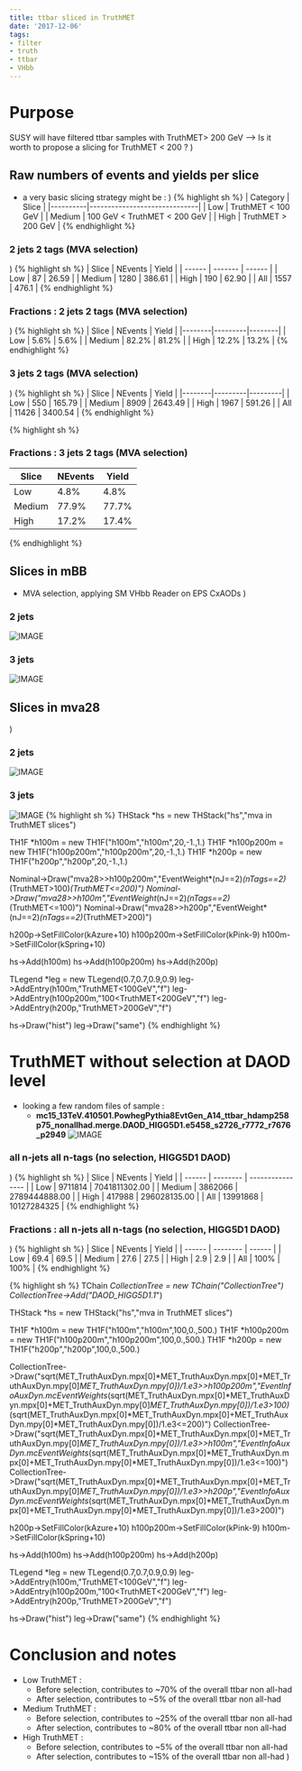```yaml
---
title: ttbar sliced in TruthMET
date: '2017-12-06'
tags:
- filter
- truth
- ttbar
- VHbb
---
```

# Purpose
SUSY will have filtered ttbar samples with TruthMET> 200 GeV
--> Is it worth to propose a slicing for TruthMET < 200 ?
)
## Raw numbers of events and yields per slice
* a very basic slicing strategy might be :
)
{% highlight sh %}
| Category | Slice                        |
|----------|------------------------------|
| Low      | TruthMET < 100 GeV           |
| Medium   | 100 GeV < TruthMET < 200 GeV |
| High     | TruthMET > 200 GeV           |
{% endhighlight %}

### 2 jets 2 tags (MVA selection)
)
{% highlight sh %}
| Slice  | NEvents | Yield  |
| ------ | ------- | ------ |
| Low    | 87      | 26.59  |
| Medium | 1280    | 386.61 |
| High   | 190     | 62.90  |
| All    | 1557    | 476.1  |
{% endhighlight %}

### Fractions : 2 jets 2 tags (MVA selection)
)
{% highlight sh %}
| Slice  | NEvents | Yield  |
|--------|---------|--------|
| Low    | 5.6%    | 5.6%   |
| Medium | 82.2%   | 81.2%  |
| High   | 12.2%   | 13.2%  |
{% endhighlight %}

### 3 jets 2 tags (MVA selection)
)
{% highlight sh %}
| Slice  | NEvents | Yield   |
|--------|---------|---------|
| Low    | 550     | 165.79  |
| Medium | 8909    | 2643.49 |
| High   | 1967    | 591.26  |
| All    | 11426   | 3400.54 |
{% endhighlight %}

{% highlight sh %}
### Fractions : 3 jets 2 tags (MVA selection)

| Slice  | NEvents | Yield   |
| ------ | ------- | ------- |
| Low    | 4.8%    | 4.8%    |
| Medium | 77.9%   | 77.7%   |
| High   | 17.2%   | 17.4%   |
{% endhighlight %}

## Slices in mBB
* MVA selection, applying SM VHbb Reader on EPS CxAODs
)
### 2 jets
![IMAGE](/images/q/DF0A9243CE1696F5ED9452BC1B00696A.jpg)
### 3 jets
![IMAGE](/images/q/32BEA2849EF084B664C887306AAF03AB.jpg)
## Slices in mva28
)
### 2 jets
![IMAGE](/images/q/853D300053723F451049F21F5C8D4474.jpg)
### 3 jets
![IMAGE](/images/q/C919BC0F60CEAF961A6B2BE6C196C9A4.jpg)
{% highlight sh %}
THStack *hs = new THStack("hs","mva in TruthMET slices")

TH1F *h100m = new TH1F("h100m","h100m",20,-1.,1.)
TH1F *h100p200m = new TH1F("h100p200m","h100p200m",20,-1.,1.)
TH1F *h200p = new TH1F("h200p","h200p",20,-1.,1.)

Nominal->Draw("mva28>>h100p200m","EventWeight*(nJ==2)*(nTags==2)*(TruthMET>100)*(TruthMET<=200)")
Nominal->Draw("mva28>>h100m","EventWeight*(nJ==2)*(nTags==2)*(TruthMET<=100)")
Nominal->Draw("mva28>>h200p","EventWeight*(nJ==2)*(nTags==2)*(TruthMET>200)")

h200p->SetFillColor(kAzure+10)
h100p200m->SetFillColor(kPink-9)
h100m->SetFillColor(kSpring+10)

hs->Add(h100m)
hs->Add(h100p200m)
hs->Add(h200p)

TLegend *leg = new TLegend(0.7,0.7,0.9,0.9)
leg->AddEntry(h100m,"TruthMET<100GeV","f")
leg->AddEntry(h100p200m,"100<TruthMET<200GeV","f")
leg->AddEntry(h200p,"TruthMET>200GeV","f")

hs->Draw("hist")
leg->Draw("same")
{% endhighlight %}

# TruthMET without selection at DAOD level
* looking a few random files of sample :
  * **mc15_13TeV.410501.PowhegPythia8EvtGen_A14_ttbar_hdamp258p75_nonallhad.merge.DAOD_HIGG5D1.e5458_s2726_r7772_r7676_p2949**
![IMAGE](/images/q/10F556ED05E8F0A2D01E6A50E746665A.jpg)
### all n-jets all n-tags (no selection, HIGG5D1 DAOD)
)
{% highlight sh %}
| Slice  | NEvents  | Yield            |
| ------ | -------- | ---------------- |
| Low    | 9711814  | 7041811302.00    |
| Medium | 3862066  | 2789444888.00    |
| High   | 417988   | 296028135.00     |
| All    | 13991868 | 10127284325      |
{% endhighlight %}

### Fractions : all n-jets all n-tags (no selection, HIGG5D1 DAOD)
)
{% highlight sh %}
| Slice  | NEvents  | Yield  |
| ------ | -------- | ------ |
| Low    | 69.4     | 69.5   |
| Medium | 27.6     | 27.5   |
| High   | 2.9      | 2.9    |
| All    | 100%     | 100%   |
{% endhighlight %}

{% highlight sh %}
TChain *CollectionTree = new TChain("CollectionTree")
CollectionTree->Add("DAOD_HIGG5D1.1*")

THStack *hs = new THStack("hs","mva in TruthMET slices")

TH1F *h100m = new TH1F("h100m","h100m",100,0.,500.)
TH1F *h100p200m = new TH1F("h100p200m","h100p200m",100,0.,500.)
TH1F *h200p = new TH1F("h200p","h200p",100,0.,500.)

CollectionTree->Draw("sqrt(MET_TruthAuxDyn.mpx[0]*MET_TruthAuxDyn.mpx[0]+MET_TruthAuxDyn.mpy[0]*MET_TruthAuxDyn.mpy[0])/1.e3>>h100p200m","EventInfoAuxDyn.mcEventWeights*(sqrt(MET_TruthAuxDyn.mpx[0]*MET_TruthAuxDyn.mpx[0]+MET_TruthAuxDyn.mpy[0]*MET_TruthAuxDyn.mpy[0])/1.e3>100)*(sqrt(MET_TruthAuxDyn.mpx[0]*MET_TruthAuxDyn.mpx[0]+MET_TruthAuxDyn.mpy[0]*MET_TruthAuxDyn.mpy[0])/1.e3<=200)")
CollectionTree->Draw("sqrt(MET_TruthAuxDyn.mpx[0]*MET_TruthAuxDyn.mpx[0]+MET_TruthAuxDyn.mpy[0]*MET_TruthAuxDyn.mpy[0])/1.e3>>h100m","EventInfoAuxDyn.mcEventWeights*(sqrt(MET_TruthAuxDyn.mpx[0]*MET_TruthAuxDyn.mpx[0]+MET_TruthAuxDyn.mpy[0]*MET_TruthAuxDyn.mpy[0])/1.e3<=100)")
CollectionTree->Draw("sqrt(MET_TruthAuxDyn.mpx[0]*MET_TruthAuxDyn.mpx[0]+MET_TruthAuxDyn.mpy[0]*MET_TruthAuxDyn.mpy[0])/1.e3>>h200p","EventInfoAuxDyn.mcEventWeights*(sqrt(MET_TruthAuxDyn.mpx[0]*MET_TruthAuxDyn.mpx[0]+MET_TruthAuxDyn.mpy[0]*MET_TruthAuxDyn.mpy[0])/1.e3>200)")

h200p->SetFillColor(kAzure+10)
h100p200m->SetFillColor(kPink-9)
h100m->SetFillColor(kSpring+10)

hs->Add(h100m)
hs->Add(h100p200m)
hs->Add(h200p)

TLegend *leg = new TLegend(0.7,0.7,0.9,0.9)
leg->AddEntry(h100m,"TruthMET<100GeV","f")
leg->AddEntry(h100p200m,"100<TruthMET<200GeV","f")
leg->AddEntry(h200p,"TruthMET>200GeV","f")

hs->Draw("hist")
leg->Draw("same")
{% endhighlight %}

# Conclusion and notes
* Low TruthMET :
  * Before selection, contributes to ~70% of the overall ttbar non all-had
  * After selection, contributes to ~5% of the overall ttbar non all-had
* Medium TruthMET :
  * Before selection, contributes to ~25% of the overall ttbar non all-had
  * After selection, contributes to ~80% of the overall ttbar non all-had
* High TruthMET :
  * Before selection, contributes to ~5% of the overall ttbar non all-had
  * After selection, contributes to ~15% of the overall ttbar non all-had
)
